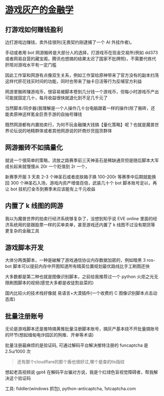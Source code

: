 # [游戏灰产的金融学](/2023/10/game_grey_market_bot_hacker.md)

## 打游戏如何赚钱盈利

边打游戏边赚钱，卖外挂很刑(无畏契约刚逮捕了一个 AI 外挂作者)。

手动或者用 bot 网游搬砖是大部分人的选择，打游戏币在现金交易所(例如 dd373 或者网易自营的藏宝阁，腾讯也想搞的结果太迟了国家不批牌照)，不需要代练代肝陪对游戏水平有一定门槛

因此工作室和网游有点像双生关系，例如工作室给原神带来了官方没有的副本扫荡这样代肝花钱买时间的功能，同时也带来了抽卡日活等行为反哺官方利益

网游里搬砖赚游戏币，很容易被脚本卷到几分钱一个游戏币，但每小时游戏币产出可能就固定几十，每月收益很快就退化到不足几千元了

当然脚本/同步器(我理解是一个人操作几十台电脑跟着一样的操作)除了搬砖，还能卖原神这样氪金巨贵手游的自抽号赚钱

既然网游都有内置拍卖行，为何不玩金融赚大钱搞【量化策略】呢？也就是魔兽世界论坛说的地精群体或者其他网游说的奸商炒货囤货群体

## 网游搬砖不如搞量化

就说一个很简单的策略，流放之路赛季前三天神圣石是稀缺通货但是随后脚本大军成长起来就慢慢从 20r 一个贬值到 2r 一个，

新赛季开服 3 天卖 2-3 个神圣石或者皮肤箱子换 100-200r 等赛季中后期就能换回 300 个神圣石入场，游戏内资产增值百倍，武装几十个 bot 脚本账号足以，再让 bot 挂机打金币到赛季末应该能有上千元收益

## 内置了 k 线图的网游

我以为魔兽世界的拍卖行经济系统够复杂了，没想到知乎说 EVE online 里面的经济系统用的是跟股票一样的买单卖单，甚至游戏还内置了 k 线图不过没有期货等更复杂的金融工具

## 游戏脚本开发

大体分两类脚本，一种是破解了游戏通信协议内存数据加密的，例如暗黑 3 ros-bot 脚本可以提前内存中开图知道所有精英位置规划最优路线比手工刷图还快

大多数都是第二种也就是图像识别脚本，之前给我推荐过一个 python 火炬之光无限刷图脚本的视频(感觉大多都是收徒割韭菜的)

国内比较火的技术栈好像就 易语言+大漠插件(一个收费的 C 图像识别脚本点击动态库)

## 批量注册账号

无论是游戏脚本还是推特搞黄推批量注册脚本账号，搞灰产基本绕不开批量搞账号的环节(想起缅甸电诈园区的狗推、开单等术语)

批量注册最麻烦的是验证码, 可通过解码平台解决推特注册的 funcaptcha 是 2.5u/1000 次

> 还有那个cloudflare的那个盾也很好过,哪个是查的tls指纹

想起老高视频说 gpt4 在解码平台骗对方说，我是个红绿色盲视觉障碍者，帮我解决这个验证码

工具: fiddler(windows 抓包), python-anticaptcha, 1stcaptcha.com
